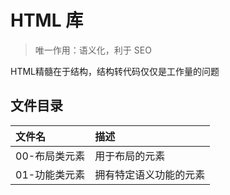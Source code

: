 # HTML 库

> 唯一作用：语义化，利于 SEO

HTML精髓在于结构，结构转代码仅仅是工作量的问题

## 文件目录
 | 文件名        | 描述                   |
 | :------------ | :--------------------- |
 | 00-布局类元素 | 用于布局的元素         |
 | 01-功能类元素 | 拥有特定语义功能的元素 |
 